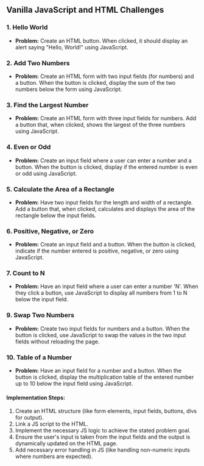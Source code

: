 ## Vanilla JavaScript and HTML Challenges

### 1. Hello World
- **Problem:** Create an HTML button. When clicked, it should display an alert saying "Hello, World!" using JavaScript.

### 2. Add Two Numbers
- **Problem:** Create an HTML form with two input fields (for numbers) and a button. When the button is clicked, display the sum of the two numbers below the form using JavaScript.

### 3. Find the Largest Number
- **Problem:** Create an HTML form with three input fields for numbers. Add a button that, when clicked, shows the largest of the three numbers using JavaScript.

### 4. Even or Odd
- **Problem:** Create an input field where a user can enter a number and a button. When the button is clicked, display if the entered number is even or odd using JavaScript.

### 5. Calculate the Area of a Rectangle
- **Problem:** Have two input fields for the length and width of a rectangle. Add a button that, when clicked, calculates and displays the area of the rectangle below the input fields.

### 6. Positive, Negative, or Zero
- **Problem:** Create an input field and a button. When the button is clicked, indicate if the number entered is positive, negative, or zero using JavaScript.

### 7. Count to N
- **Problem:** Have an input field where a user can enter a number 'N'. When they click a button, use JavaScript to display all numbers from 1 to N below the input field.

<!-- ### 8. Factorial of a Number
- **Problem:** Provide an input field for a number. When a user clicks a button, calculate and display the factorial of that number using JavaScript. -->

### 9. Swap Two Numbers
- **Problem:** Create two input fields for numbers and a button. When the button is clicked, use JavaScript to swap the values in the two input fields without reloading the page.

### 10. Table of a Number
- **Problem:** Have an input field for a number and a button. When the button is clicked, display the multiplication table of the entered number up to 10 below the input field using JavaScript.

#### Implementation Steps:
1. Create an HTML structure (like form elements, input fields, buttons, divs for output).
2. Link a JS script to the HTML.
3. Implement the necessary JS logic to achieve the stated problem goal.
4. Ensure the user's input is taken from the input fields and the output is dynamically updated on the HTML page.
5. Add necessary error handling in JS (like handling non-numeric inputs where numbers are expected).
